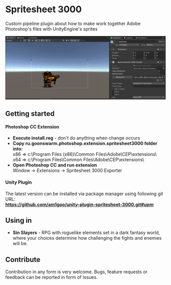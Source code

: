 # Spritesheet 3000
Custom pipeline plugin about how to make work together Adobe Photoshop's files with UnityEngine's sprites
<p align="center">
  <img src="Readme/header-image.png" alt="header-image"/>
</p>

## Getting started
#### Photoshop CC Extension
- **Execute install.reg** - don't do anything when change occurs
- **Copy ru.goonswarm.photoshop.extension.spritesheet3000 folder into:** \
	x86 => c:\\Program Files (x86)\\Common Files\\Adobe\\CEP\\extensions\\ \
	x64 => c:\\Program Files\\Common Files\\Adobe\\CEP\\extensions\\
- **Open Photoshop CC and run extension**\
Window -> Extensions -> Spritesheet 3000 Exporter

#### Unity Plugin
The latest version can be installed via package manager using following git URL: \
**https://github.com/am1goo/unity-plugin-spritesheet-3000.git#upm**

## Using in
- **Sin Slayers** - RPG with roguelike elements set in a dark fantasy world, where your choices determine how challenging the fights and enemies will be.

## Contribute
Contribution in any form is very welcome. Bugs, feature requests or feedback can be reported in form of Issues.
